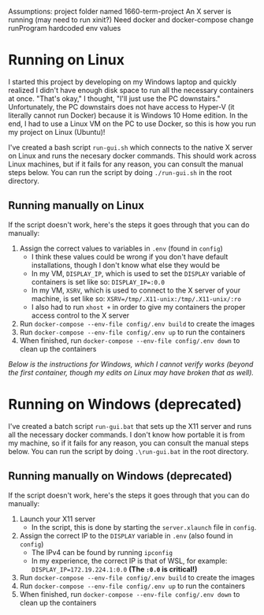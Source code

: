 Assumptions:
project folder named 1660-term-project
An X server is running (may need to run xinit?)
Need docker and docker-compose
change runProgram hardcoded env values

# Running on Linux

I started this project by developing on my Windows laptop and quickly realized I didn't have enough disk space 
to run all the necessary containers at once. "That's okay," I thought, "I'll just use the PC downstairs." 
Unfortunately, the PC downstairs does not have access to Hyper-V (it literally cannot run Docker) because 
it is Windows 10 Home edition. In the end, I had to use a Linux VM on the PC to use Docker, so this is 
how you run my project on Linux (Ubuntu)!

I've created a bash script `run-gui.sh` which connects to the native X server on Linux and runs the necesary 
docker commands. This should work across Linux machines, but if it fails for any reason, you can consult the 
manual steps below. You can run the script by doing `./run-gui.sh` in the root directory.

## Running manually on Linux

If the script doesn't work, here's the steps it goes through that you can do manually:
1. Assign the correct values to variables in `.env` (found in `config`)
   * I think these values could be wrong if you don't have default installations, though I don't know what else they would be
   * In my VM, `DISPLAY_IP`, which is used to set the `DISPLAY` variable of containers is set like so: `DISPLAY_IP=:0.0`
   * In my VM, `XSRV`, which is used to connect to the X server of your machine, is set like so: `XSRV=/tmp/.X11-unix:/tmp/.X11-unix/:ro`
   * I also had to run `xhost +` in order to give my containers the proper access control to the X server
2. Run `docker-compose --env-file config/.env build` to create the images
3. Run `docker-compose --env-file config/.env up` to run the containers
4. When finished, run `docker-compose --env-file config/.env down` to clean up the containers


*Below is the instructions for Windows, which I cannot verify works (beyond the first container, though my edits on Linux may have broken that as well).*


# Running on Windows (deprecated)

I've created a batch script `run-gui.bat` that sets up the X11 server and runs all the necessary docker commands. 
I don't know how portable it is from my machine, so if it fails for any reason, you can consult the manual steps below. 
You can run the script by doing `.\run-gui.bat` in the root directory.

## Running manually on Windows (deprecated)

If the script doesn't work, here's the steps it goes through that you can do manually:
1. Launch your X11 server
   * In the script, this is done by starting the `server.xlaunch` file in `config`.
2. Assign the correct IP to the `DISPLAY` variable in `.env` (also found in `config`)
   * The IPv4 can be found by running `ipconfig`
   * In my experience, the correct IP is that of WSL, for example: `DISPLAY_IP=172.19.224.1:0.0` **(The `:0.0` is critical!)**
3. Run `docker-compose --env-file config/.env build` to create the images
4. Run `docker-compose --env-file config/.env up` to run the containers
5. When finished, run `docker-compose --env-file config/.env down` to clean up the containers
